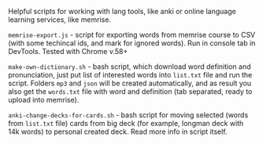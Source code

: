 Helpful scripts for working with lang tools, like anki or online language learning services, like memrise.

`memrise-export.js` - script for exporting words from memrise course to CSV (with some techincal ids, and mark for ignored words). Run in console tab in DevTools. Tested with Chrome v.58+

`make-own-dictionary.sh` - bash script, which download word definition and pronunciation, just put list of interested words into `list.txt` file and run the script. Folders `mp3` and `json` will be created automatically, and as result you also get the `words.txt` file with word and definition (tab separated, ready to upload into memrise).

`anki-change-decks-for-cards.sh` - bash script for moving selected (words from `list.txt` file) cards from big deck (for example, longman deck with 14k words) to personal created deck. Read more info in script itself.